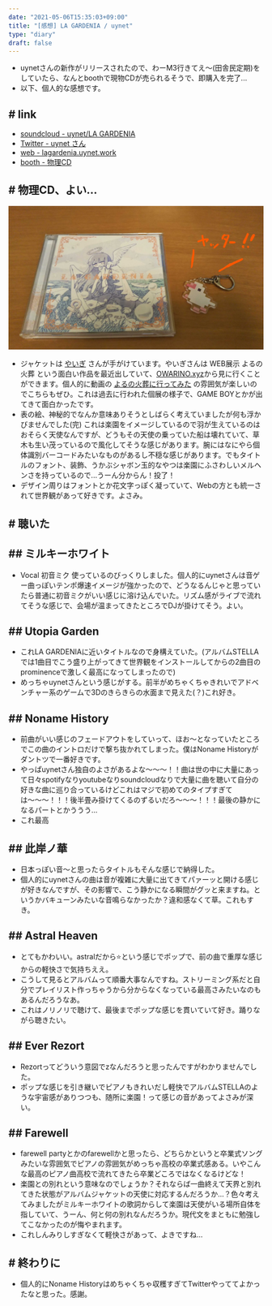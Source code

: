 ```yaml
---
date: "2021-05-06T15:35:03+09:00"
title: "[感想] LA GARDENIA / uynet"
type: "diary"
draft: false
---
```


- uynetさんの新作がリリースされたので、わーM3行きてえ〜(田舎民定期)をしていたら、なんとboothで現物CDが売られるそうで、即購入を完了...
- 以下、個人的な感想です。

## # link
- [soundcloud - uynet/LA GARDENIA](https://soundcloud.com/uynet/la-gardenia)
- [Twitter - uynet さん](https://twitter.com/uynet)
- [web - lagardenia.uynet.work](https://lagardenia.uynet.work/)
- [booth - 物理CD](https://uynet.booth.pm/items/2921546)

## # 物理CD、よい...

![p-1](p-1.jpeg)

- ジャケットは [やいぎ](https://twitter.com/_yaigi) さんが手がけています。やいぎさんは WEB展示 よるの火葬 という面白い作品を最近出していて、[OWARINO.xyz](https://owarino.xyz/)から見に行くことができます。個人的に動画の [よるの火葬に行ってみた](https://youtu.be/kW3iZJQyTqI) の雰囲気が楽しいのでこちらもぜひ。これは過去に行われた個展の様子で、GAME BOYとかが出てきて面白かったです。
- 表の絵、神秘的でなんか意味ありそうとしばらく考えていましたが何も浮かびませんでした(完) これは楽園をイメージしているので羽が生えているのはおそらく天使なんですが、どうもその天使の乗っていた船は壊れていて、草木も生い茂っているので風化してそうな感じがあります。腕にはなにやら個体識別バーコードみたいなものがあるし不穏な感じがあります。でもタイトルのフォント、装飾、うかぶシャボン玉的なやつは楽園にふさわしいメルヘンさを持っているので...うーん分からん！投了！
- デザイン周りはフォントとか花文字っぽく凝っていて、Webの方とも統一されて世界観があって好きです。よさみ。

## # 聴いた
## ## ミルキーホワイト
- Vocal 初音ミク 使っているのびっくりしました。個人的にuynetさんは音ゲー曲っぽいテンポ爆速イメージが強かったので、どうなるんじゃと思っていたら普通に初音ミクがいい感じに溶け込んでいた。リズム感がライブで流れてそうな感じで、会場が温まってきたところでDJが掛けてそう。よい。

## ## Utopia Garden
- これLA GARDENIAに近いタイトルなので身構えていた。(アルバムSTELLAでは1曲目でこう盛り上がってきて世界観をインストールしてからの2曲目のprominenceで激しく最高になってしまったので)
- めっちゃuynetさんという感じがする。前半がめちゃくちゃきれいでアドベンチャー系のゲームで3Dのきらきらの水面まで見えた(？)これ好き。

## ## Noname History
- 前曲がいい感じのフェードアウトをしていって、ほお〜となっていたところでこの曲のイントロだけで撃ち抜かれてしまった。僕はNoname Historyがダントツで一番好きです。
- やっぱuynetさん独自のよさがあるよな〜〜〜！！曲は世の中に大量にあって日々spotifyなりyoutubeなりsoundcloudなりで大量に曲を聴いて自分の好きな曲に巡り合っているけどこれはマジで初めてのタイプすぎては〜〜〜！！！後半畳み掛けてくるのずるいだろ〜〜〜！！！最後の静かになるパートとかううう...
- これ最高

## ## 此岸ノ華
- 日本っぽい音〜と思ったらタイトルもそんな感じで納得した。
- 個人的にuynetさんの曲は音が複雑に大量に出てきてパァーッと開ける感じが好きなんですが、その影響で、こう静かになる瞬間がグッと来ますね。というかバキューンみたいな音鳴らなかったか？違和感なくて草。これもすき。

## ## Astral Heaven
- とてもかわいい。astralだから⭐という感じでポップで、前の曲で重厚な感じからの軽快さで気持ちええ。
- こうして見るとアルバムって順番大事なんですね。ストリーミング系だと自分でプレイリスト作っちゃうから分からなくなっている最高さみたいなのもあるんだろうなあ。
- これはノリノリで聴けて、最後までポップな感じを貫いていて好き。踊りながら聴きたい。

## ## Ever Rezort
- Rezortってどういう意図でzなんだろうと思ったんですがわかりませんでした。
- ポップな感じを引き継いでピアノもきれいだし軽快でアルバムSTELLAのような宇宙感がありつつも、随所に楽園！って感じの音があってよさみが深い。

## ## Farewell
- farewell partyとかのfarewellかと思ったら、どちらかというと卒業式ソングみたいな雰囲気でピアノの雰囲気がめっちゃ高校の卒業式感ある。いやこんな最高のピアノ曲高校で流れてきたら卒業どころではなくなるけどな！
- 楽園との別れという意味なのでしょうか？それならば一曲終えて天界と別れてきた状態がアルバムジャケットの天使に対応するんだろうか...？色々考えてみましたがミルキーホワイトの歌詞からして楽園は天使がいる場所自体を指していて、うーん、何と何の別れなんだろうか。現代文をまともに勉強してこなかったのが悔やまれます。
- これしんみりしすぎなくて軽快さがあって、よきですね...

## # 終わりに
- 個人的にNoname Historyはめちゃくちゃ収穫すぎてTwitterやっててよかったなと思った。感謝。
